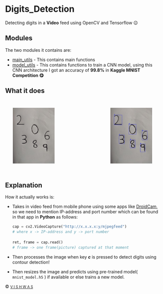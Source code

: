 # Digits_Detection

Detecting digits in a **Video** feed using OpenCV and Tensorflow :wink:

## Modules

The two modules it contains are:

- [main_utils](https://github.com/vstark21/Digits_Detection/blob/master/main_utils.py) - This contains main functions 
- [model_utils](https://github.com/vstark21/Digits_Detection/blob/master/model_utils.py) - This contains functions to train a CNN model, using this CNN architecture I got an accuracy of **99.8%** in **Kaggle MNIST Competition :yum:** 

## What it does

<div style="padding:5%;">
<a href="https://github.com/vstark21/Digits_Detection/blob/master/images/test.jpeg"><img src="images/test.jpeg" width=30%></a>
<a href="https://github.com/vstark21/Digits_Detection/blob/master/images/result.jpg"><img src="images/result.jpg" width=30% style="float:right;"></a>
</div>


## Explanation

How it actually works is:
<br>

- Takes in video feed from mobile phone using some apps like [DroidCam](https://play.google.com/store/apps/details?id=com.dev47apps.droidcam&hl=en_IN), so we need to mention IP-address and port number which can be found in that app in **Python** as follows:
    ```python
    cap = cv2.VideoCapture("http://x.x.x.x:y/mjpegfeed")
    # where x -> IP-address and y -> port number

    ret, frame = cap.read()
    # frame -> one frame(picture) captured at that moment
    ```

- Then processes the image when key ***c*** is pressed to detect digits using contour detection!

- Then resizes the image and predicts using pre-trained model( <code>mnist_model.h5</code> ) if available or else trains a new model.

:copyright: <a href="https://github.com/vstark21"><small>V I S H W A S</small></a>
